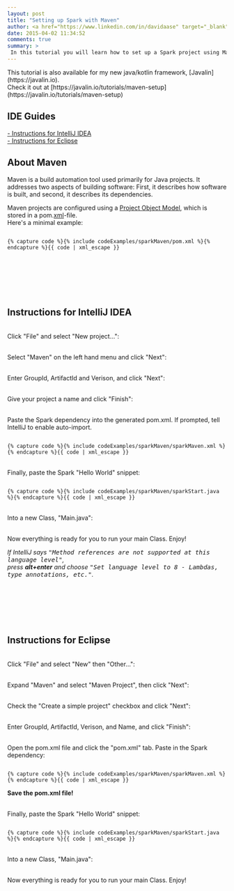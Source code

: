 ```yaml
---
layout: post
title: "Setting up Spark with Maven"
author: <a href="https://www.linkedin.com/in/davidaase" target="_blank">David Åse</a>
date: 2015-04-02 11:34:52
comments: true
summary: >
 In this tutorial you will learn how to set up a Spark project using Maven. It's aimed at Java beginners, and will show you how to set up your project in IntelliJ IDEA and Eclipse.
---
```


<div class="sister-project" markdown="1">
This tutorial is also available for my new java/kotlin framework, [Javalin](https://javalin.io).<br>
Check it out at [https://javalin.io/tutorials/maven-setup](https://javalin.io/tutorials/maven-setup)
</div>

## IDE Guides
<a href="#intellij">- Instructions for IntelliJ IDEA</a><br>
<a href="#eclipse">- Instructions for Eclipse</a><br>
 
## About Maven
Maven is a build automation tool used primarily for Java projects. It addresses two aspects of building software: First, it describes how software is built, and second, it describes its dependencies.

Maven projects are configured using a 
<a href="https://en.wikipedia.org/wiki/Apache_Maven#Project_Object_Model">
    Project Object Model</a>, which is stored in a pom.<a href="https://en.wikipedia.org/wiki/XML" target="_blank">xml</a>-file. <br>Here's a minimal example:

<pre><code class="language-markup">
{% capture code %}{% include codeExamples/sparkMaven/pom.xml %}{% endcapture %}{{ code | xml_escape }}
</code></pre>

<h2 id="intellij">Instructions for IntelliJ IDEA</h2>

<br>Click "File" and select "New project...":
<img src="/img/posts/mavenTut/idea1.png" alt="">

<br>Select "Maven" on the left hand menu and click "Next":
<img src="/img/posts/mavenTut/idea2.png" alt="">

<br>Enter GroupId, ArtifactId and Verison, and click "Next":
<img src="/img/posts/mavenTut/idea3.png" alt="">

<br>Give your project a name and click "Finish":
<img src="/img/posts/mavenTut/idea4.png" alt="">

<br>Paste the Spark dependency into the generated pom.xml. If prompted, tell IntelliJ to enable auto-import.
<img src="/img/posts/mavenTut/idea5.png" alt="">
<pre><code class="language-markup">
{% capture code %}{% include codeExamples/sparkMaven/sparkMaven.xml %}{% endcapture %}{{ code | xml_escape }}
</code></pre>

<br>Finally, paste the Spark "Hello World" snippet:
<pre><code class="language-java">
{% capture code %}{% include codeExamples/sparkMaven/sparkStart.java %}{% endcapture %}{{ code | xml_escape }}
</code></pre>

<br>Into a new Class, "Main.java":
<img src="/img/posts/mavenTut/idea6.png" alt="">

<br>Now everything is ready for you to run your main Class. Enjoy!


<em>
    If IntelliJ says <samp>"Method references are not supported at this language level"</samp>,
    <br> 
    press <b>alt+enter</b> and choose <samp>"Set language level to 8 - Lambdas, type annotations, etc."</samp>.
</em>



<h2 id="eclipse">Instructions for Eclipse</h2>

<br>Click "File" and select "New" then "Other...":
<img src="/img/posts/mavenTut/eclipse1.png" alt="">

<br>Expand "Maven" and select "Maven Project", then click "Next":
<img src="/img/posts/mavenTut/eclipse2.png" alt="">

<br>Check the "Create a simple project" checkbox and click "Next":
<img src="/img/posts/mavenTut/eclipse3.png" alt="">

<br>Enter GroupId, ArtifactId, Verison, and Name, and click "Finish":
<img src="/img/posts/mavenTut/eclipse4.png" alt="">

<br>Open the pom.xml file and click the "pom.xml" tab. Paste in the Spark dependency:
<img src="/img/posts/mavenTut/eclipse5.png" alt="">
<pre><code class="language-markup">
{% capture code %}{% include codeExamples/sparkMaven/sparkMaven.xml %}{% endcapture %}{{ code | xml_escape }}
</code></pre>
<strong>Save the pom.xml file!</strong>


<br>Finally, paste the Spark "Hello World" snippet:

<pre><code class="language-java">
{% capture code %}{% include codeExamples/sparkMaven/sparkStart.java %}{% endcapture %}{{ code | xml_escape }}
</code></pre>

<br>Into a new Class, "Main.java":
<img src="/img/posts/mavenTut/eclipse6.png" alt="">

<br>Now everything is ready for you to run your main Class. Enjoy!


<style>#intellij, #eclipse {padding-top: 100px;}</style>